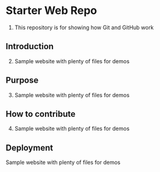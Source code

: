 # Starter Web Repo

1) This repository is for showing how Git and GitHub work

## Introduction

2) Sample website with plenty of files for demos

## Purpose

3) Sample website with plenty of files for demos

## How to contribute

4) Sample website with plenty of files for demos

## Deployment

Sample website with plenty of files for demos